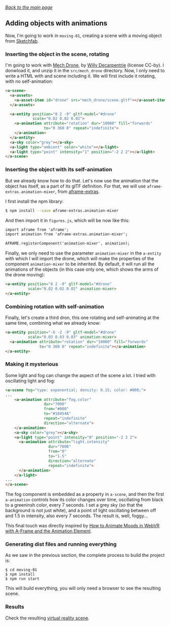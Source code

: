 
*[Back to the main page](../README.md)*

## Adding objects with animations

Now, I'm going to work in `moving-01`,
creating a scene  with a moving object from
[Sketchfab](https://sketchfab.com).

### Inserting the object in the scene, rotating

I'm going to work with
[Mech Drone](https://sketchfab.com/models/8d06874aac5246c59edb4adbe3606e0e),
by [Willy Decarpentrie](https://sketchfab.com/skudgee) (license CC-by).
I donwload it, and unzip it in the `src/mech_drone` directory.
Now, I only need to write a HTML with and scene including it.
We will first include it rotating, with no self-animation:

```html
<a-scene>
  <a-assets>
    <a-asset-item id="drone" src="mech_drone/scene.gltf"></a-asset-item>
  </a-assets>

  <a-entity position="0 2 -9" gltf-model="#drone"
            scale="0.02 0.02 0.02">
    <a-animation attribute="rotation" dur="10000" fill="forwards"
                 to="0 360 0" repeat="indefinite">
    </a-animation>
  </a-entity>
  <a-sky color="grey"></a-sky>
  <a-light type="ambient" color="white"></a-light>
  <a-light type="point" intensity="1" position="-2 2 2"></a-light>
</a-scene>
```

### Inserting the object with its self-animation

But we already know how to do that.
Let's now use the animation that the object has itself,
as a part of its glTF definition. For that, we will use
`aframe-extras.animation-mixer`,
from [aframe-extras](https://github.com/donmccurdy/aframe-extras/).

I first install the npm library:

```bash
$ npm install --save aframe-extras.animation-mixer
```

And then import it in `figures.js`, which will be now like this:

```html
import aframe from 'aframe';
import animation from 'aframe-extras.animation-mixer';

AFRAME.registerComponent('animation-mixer', animation);
```

Finally, we only need to use the parameter `animation-mixer`
in the `a-entity` with which I will import the drone,
which will make the properties of the component `animation-mixer`
to be inherited. By default, it will run all the animations of the objects
(in this case only one, which shows the arms of the drone moving):

```html
<a-entity position="8 2 -9" gltf-model="#drone"
          scale="0.02 0.02 0.02" animation-mixer>
</a-entity>
```

### Combining rotation with self-animation

Finally, let's create a third dron, this one rotating and
self-animating at the same time, combining what we already know:

```html
<a-entity position="-6 -2 -9" gltf-model="#drone"
          scale="0.03 0.03 0.03" animation-mixer>
  <a-animation attribute="rotation" dur="10000" fill="forwards"
               to="0 360 0" repeat="indefinite"></a-animation>
</a-entity>
```

### Making it mysterious

Some light and fog can change the aspect of the scene a lot.
I tried with oscillating light and fog:

```html
<a-scene fog="type: exponential; density: 0.15; color: #000;">
...
    <a-animation attribute="fog.color"
                 dur="7000"
                 from="#000"
                 to="#10454A"
                 repeat="indefinite"
                 direction="alternate">
    </a-animation>
    <a-sky color="grey"></a-sky>
    <a-light type="point" intensity="0" position="-2 2 2">
      <a-animation attribute="light.intensity"
                   dur="7000"
                   from="0"
                   to="1.5"
                   direction="alternate"
                   repeat="indefinite">
      </a-animation>
    </a-light>
...
</a-scene>
```

The fog component is embedded as a property in `a-scene`,
and then the first `a-animation` controls how its color changes over
time, oscillating from black to a greeninsh color, every 7 seconds.
I set a grey sky (so that the background is not just white),
and a point of light oscillating between off and 1.5 in intensity,
also every 7 seconds. The result is, well, foggy...

This final touch was directly inspired by
[How to Animate Moods in WebVR with A-Frame and the Animation Element](https://ottifox.com/develop/2017/08/30/animate-moods-in-webvr-with-aframe.html).

### Generating dist files and running everything

As we saw in the previous section, the complete process to build the project is:

```
$ cd moving-01
$ npm install
$ npm run start
```

This will build everything,
you will only need a browser to see the resulting scene.

### Results

Check the resulting [virtual reality scene](web/index.html).
